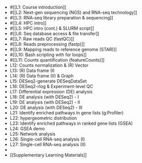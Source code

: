 - #[[L1: Course introduction]]
- #[[L2: Next-gen sequencing (NGS) and RNA-seq technology]]
- #[[L3: RNA-seq library preparation & sequencing]]
- #[[L4: HPC intro]]
- #[[L5: HPC intro (cont.) & SLURM script]]
- #[[L6: Seq database access & file transfer]]
- #[[L7: Raw reads QC (fastQC)]]
- #[[L8: Reads preprocessing (fastp)]]
- #[[L9: Mapping reads to reference genome (STAR)]]
- #[[L10: Bash scripting with for loops]]
- #[[L11: Counts quantification (featureCounts)]]
- L12: Counts normalization & (R) Vector
- L13: (R) Data frame (I)
- L14: (R) Data frame (II) & Graph
- L15: DESeq2-generate DESeqDataSet
- L16: DESeq2-rlog & Experiment-level QC
- L17: Differential expression (DE) analysis
- L18: DE analysis (with DESeq2) - I
- L19: DE analysis (with DESeq2) - II
- L20: DE analysis (with DESeq2) - III
- L21: Identify enriched pathways in gene lists (g:Profiler)
- L22: hypergeometric distribution
- L23: Identify enriched pathways in ranked gene lists
  (GSEA)
- L24: GSEA demo
- L25: Network analysis
- L26: Single-cell RNA-seq analysis (I)
- L27: Single-cell RNA-seq analysis (II)
-
- [[Supplementary Learning Materials]]